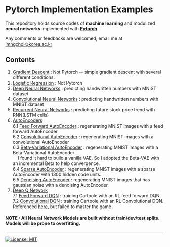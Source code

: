 # Pytorch Implementation Examples
This repository holds source codes of **machine learning** and modulized **neural networks** implemented with **[Pytorch](https://pytorch.org/docs/stable/index.html)**.<br/>

Any comments or feedbacks are welcomed, email me at imhgchoi@korea.ac.kr <br/>

## Contents
1. [Gradient Descent](https://github.com/imhgchoi/pytorch_implementations/tree/master/Gradient_Descent) : Not Pytorch -- simple gradient descent with several different conditions.
2. [Logistic Regression](https://github.com/imhgchoi/pytorch_implementations/tree/master/Logistic_Regression) : Not Pytorch
3. [Deep Neural Networks](https://github.com/imhgchoi/pytorch_implementations/tree/master/DNN) : predicting handwritten numbers with MNIST dataset
4. [Convolutional Neural Networks](https://github.com/imhgchoi/pytorch_implementations/tree/master/CNN) : predicting handwritten numbers with MNIST dataset
5. [Recurrent Neural Networks](https://github.com/imhgchoi/pytorch_implementations/tree/master/RNN) : predicting future stock price trend with RNN(LSTM cells)
6. [AutoEncoders](https://github.com/imhgchoi/pytorch_implementations/tree/master/AutoEncoders)
&nbsp;&nbsp;&nbsp; <br/>6.1 [Feed Forward AutoEncoder](https://github.com/imhgchoi/pytorch_implementations/tree/master/AutoEncoders/DNN_AE) : regenerating MNIST images with a feed forward AutoEncoder
&nbsp;&nbsp;&nbsp; <br/>6.2 [Convolutional AutoEncoder](https://github.com/imhgchoi/pytorch_implementations/tree/master/AutoEncoders/CNN_AE) : regenerating MNIST images with a convolutional AutoEncoder
&nbsp;&nbsp;&nbsp; <br/>6.3 [Beta-Variational AutoEncoder](https://github.com/imhgchoi/pytorch_implementations/tree/master/AutoEncoders/beta_VAE) : regenerating MNIST images with a Beta-Variational AutoEncoder <br/>
&nbsp;&nbsp;&nbsp; I found it hard to build a vanilla VAE. So I adopted the Beta-VAE with an incremental Beta to help convergence.
&nbsp;&nbsp;&nbsp; <br/>6.4 [Sparse AutoEncoder](https://github.com/imhgchoi/pytorch_implementations/tree/master/AutoEncoders/sparse_AE) : regenerating MNIST images with a sparse AutoEncoder with 1300 hidden code units.
&nbsp;&nbsp;&nbsp; <br/>6.5 [Denoising AutoEncoder](https://github.com/imhgchoi/pytorch_implementations/tree/master/AutoEncoders/denoising_AE) : regenerating MNIST images that has gaussian noise with a denoising AutoEncoder.
7. [Deep Q Network](https://github.com/imhgchoi/pytorch_implementations/tree/master/DQN)
&nbsp;&nbsp;&nbsp; <br/>7.1 [Feed Forward DQN](https://github.com/imhgchoi/pytorch_implementations/tree/master/DQN/feed_forward) : training Cartpole with an RL feed forward DQN
&nbsp;&nbsp;&nbsp; <br/>7.2 [Convolutional DQN](https://github.com/imhgchoi/pytorch_implementations/tree/master/DQN/CNN_DQN) : training Cartpole with an RL Convolutional DQN. Referenced [here](https://pytorch.org/tutorials/intermediate/reinforcement_q_learning.html#sphx-glr-download-intermediate-reinforcement-q-learning-py), but failed to master the game
#### NOTE : All Neural Network Models are built without train/dev/test splits. Models will be prone to overfitting.
---
  
[![License: MIT](https://img.shields.io/badge/License-MIT-yellow.svg)](https://opensource.org/licenses/MIT)
